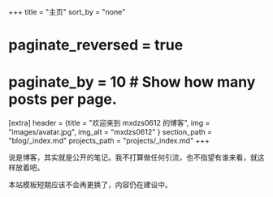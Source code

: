 +++
title = "主页"
sort_by = "none"
# paginate_reversed = true
# paginate_by = 10  # Show how many posts per page.

[extra]
header = {title = "欢迎来到 mxdzs0612 的博客", img = "images/avatar.jpg", img_alt = "mxdzs0612" }
section_path = "blog/_index.md"
projects_path = "projects/_index.md"
+++

说是博客，其实就是公开的笔记。我不打算做任何引流，也不指望有谁来看，就这样放着吧。

本站模板短期应该不会再更换了，内容仍在建设中。